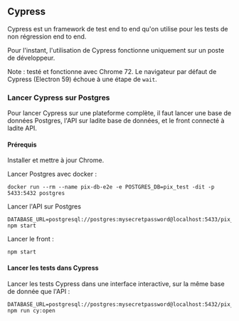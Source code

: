 ## Cypress

Cypress est un framework de test end to end qu'on utilise pour les tests de non régression end to end.

Pour l'instant, l'utilisation de Cypress fonctionne uniquement sur un poste de développeur.

Note : testé et fonctionne avec Chrome 72. Le navigateur par défaut de Cypress (Electron 59) échoue à une étape de `wait`.

### Lancer Cypress sur Postgres

Pour lancer Cypress sur une plateforme complète, il faut lancer une base de données Postgres, l'API sur ladite base de données, et le front connecté à ladite API.

#### Prérequis

Installer et mettre à jour Chrome.

Lancer Postgres avec docker :

```
docker run --rm --name pix-db-e2e -e POSTGRES_DB=pix_test -dit -p 5433:5432 postgres
```

Lancer l'API sur Postgres

```
DATABASE_URL=postgresql://postgres:mysecretpassword@localhost:5433/pix_test npm start
```

Lancer le front :

```
npm start
```

#### Lancer les tests dans Cypress

Lancer les tests Cypress dans une interface interactive, sur la même base de donnée que l'API :

```
DATABASE_URL=postgresql://postgres:mysecretpassword@localhost:5432/pix_test npm run cy:open
```
